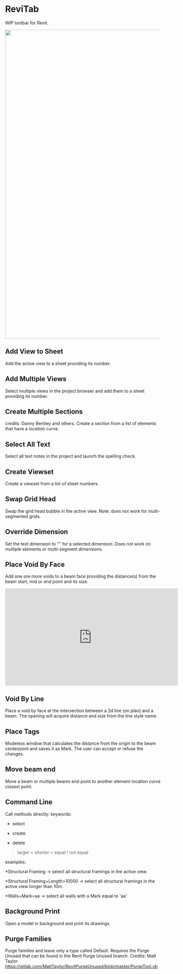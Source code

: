 # ReviTab
WIP toolbar for Revit. 

<img src="https://github.com/giobel/ReviTab/blob/master/reviTab.PNG" width="1000" style="display:block; margin-left: auto; margin-right: auto;">

## Add View to Sheet
Add the active view to a sheet providing its number.

## Add Multiple Views
Select multiple views in the project browser and add them to a sheet providing its number.

## Create Multiple Sections
credits: Danny Bentley and others. Create a section from a list of elements that have a location curve.

## Select All Text
Select all text notes in the project and launch the spelling check.

## Create Viewset
Create a viewset from a list of sheet numbers.

## Swap Grid Head
Swap the grid head bubble in the active view. Note: does not work for multi-segmented grids.

## Override Dimension
Set the text dimension to "" for a selected dimension. Does not work on multiple elements or multi-segment dimensions.

## Place Void By Face
Add one ore more voids to a beam face providing the distance(s) from the beam start, mid or end point and its size.

<iframe width="560" height="315"
src="https://www.youtube.com/embed/MUQfKFzIOeU" 
frameborder="0" 
allow="accelerometer; autoplay; encrypted-media; gyroscope; picture-in-picture" 
allowfullscreen></iframe>

## Void By Line
Place a void by face at the intersection between a 2d line (on plan) and a beam. The opening will acquire distance and size from the line style name.

## Place Tags
Modeless window that calculates the distance from the origin to the beam centerpoint and saves it as Mark. The user can accept or refuse the changes.

## Move beam end
Move a beam or multiple beams end point to another element location curve closest point.

## Command Line
Call methods directly:
keywords: 
* select
+ create
- delete
> larger
< shorter
= equal
! not equal

examples:

\*Structural Framing -> select all structural framings in the active view.

\*Structural Framing+Length>10000 -> select all structural framings in the active view longer than 10m. 

\*Walls+Mark=aa -> select all walls with a Mark equal to 'aa'

## Background Print
Open a model in background and print its drawings.

## Purge Families
Purge families and leave only a type called Default. Requires the Purge Unused that can be found in the Revit Purge Unused branch. Credits: Matt Taylor https://gitlab.com/MattTaylor/RevitPurgeUnused/blob/master/PurgeTool.vb


